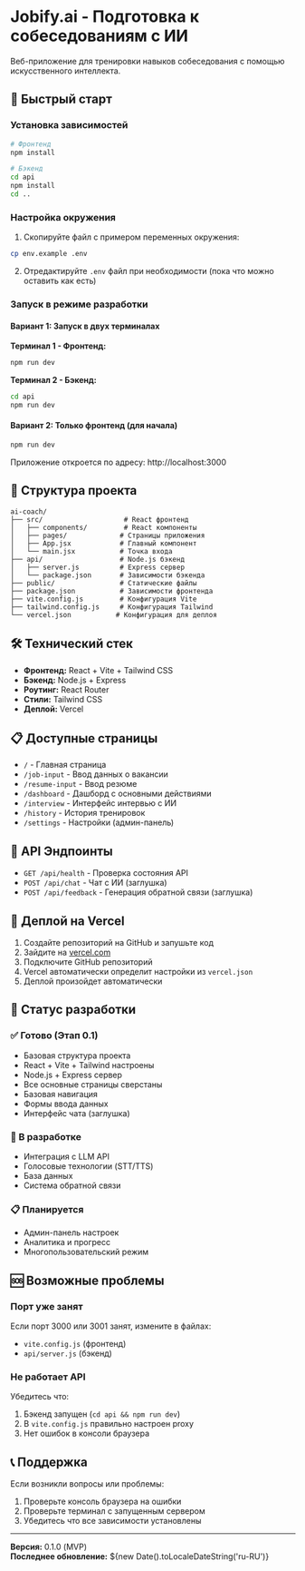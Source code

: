 # Jobify.ai - Подготовка к собеседованиям с ИИ

Веб-приложение для тренировки навыков собеседования с помощью искусственного интеллекта.

## 🚀 Быстрый старт

### Установка зависимостей

```bash
# Фронтенд
npm install

# Бэкенд
cd api
npm install
cd ..
```

### Настройка окружения

1. Скопируйте файл с примером переменных окружения:
```bash
cp env.example .env
```

2. Отредактируйте `.env` файл при необходимости (пока что можно оставить как есть)

### Запуск в режиме разработки

#### Вариант 1: Запуск в двух терминалах

**Терминал 1 - Фронтенд:**
```bash
npm run dev
```

**Терминал 2 - Бэкенд:**
```bash
cd api
npm run dev
```

#### Вариант 2: Только фронтенд (для начала)
```bash
npm run dev
```

Приложение откроется по адресу: http://localhost:3000

## 📁 Структура проекта

```
ai-coach/
├── src/                    # React фронтенд
│   ├── components/         # React компоненты
│   ├── pages/             # Страницы приложения
│   ├── App.jsx            # Главный компонент
│   └── main.jsx           # Точка входа
├── api/                   # Node.js бэкенд
│   ├── server.js          # Express сервер
│   └── package.json       # Зависимости бэкенда
├── public/                # Статические файлы
├── package.json           # Зависимости фронтенда
├── vite.config.js         # Конфигурация Vite
├── tailwind.config.js     # Конфигурация Tailwind
└── vercel.json           # Конфигурация для деплоя
```

## 🛠 Технический стек

- **Фронтенд:** React + Vite + Tailwind CSS
- **Бэкенд:** Node.js + Express
- **Роутинг:** React Router
- **Стили:** Tailwind CSS
- **Деплой:** Vercel

## 📋 Доступные страницы

- `/` - Главная страница
- `/job-input` - Ввод данных о вакансии
- `/resume-input` - Ввод резюме
- `/dashboard` - Дашборд с основными действиями
- `/interview` - Интерфейс интервью с ИИ
- `/history` - История тренировок
- `/settings` - Настройки (админ-панель)

## 🔧 API Эндпоинты

- `GET /api/health` - Проверка состояния API
- `POST /api/chat` - Чат с ИИ (заглушка)
- `POST /api/feedback` - Генерация обратной связи (заглушка)

## 🚀 Деплой на Vercel

1. Создайте репозиторий на GitHub и запушьте код
2. Зайдите на [vercel.com](https://vercel.com)
3. Подключите GitHub репозиторий
4. Vercel автоматически определит настройки из `vercel.json`
5. Деплой произойдет автоматически

## 📝 Статус разработки

### ✅ Готово (Этап 0.1)
- Базовая структура проекта
- React + Vite + Tailwind настроены
- Node.js + Express сервер
- Все основные страницы сверстаны
- Базовая навигация
- Формы ввода данных
- Интерфейс чата (заглушка)

### 🔄 В разработке
- Интеграция с LLM API
- Голосовые технологии (STT/TTS)
- База данных
- Система обратной связи

### 📋 Планируется
- Админ-панель настроек
- Аналитика и прогресс
- Многопользовательский режим

## 🆘 Возможные проблемы

### Порт уже занят
Если порт 3000 или 3001 занят, измените в файлах:
- `vite.config.js` (фронтенд)
- `api/server.js` (бэкенд)

### Не работает API
Убедитесь что:
1. Бэкенд запущен (`cd api && npm run dev`)
2. В `vite.config.js` правильно настроен proxy
3. Нет ошибок в консоли браузера

## 📞 Поддержка

Если возникли вопросы или проблемы:
1. Проверьте консоль браузера на ошибки
2. Проверьте терминал с запущенным сервером
3. Убедитесь что все зависимости установлены

---

**Версия:** 0.1.0 (MVP)  
**Последнее обновление:** ${new Date().toLocaleDateString('ru-RU')}

